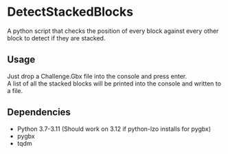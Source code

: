 # DetectStackedBlocks
A python script that checks the position of every block against every other block to detect if they are stacked.


## Usage
Just drop a Challenge.Gbx file into the console and press enter.<br>
A list of all the stacked blocks will be printed into the console and written to a file.


## Dependencies
- Python 3.7-3.11 (Should work on 3.12 if python-lzo installs for pygbx)
- pygbx
- tqdm
